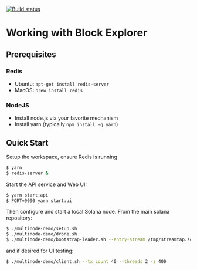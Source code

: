 [![Build status][travis-image]][travis-url]

[travis-image]: https://api.travis-ci.org/solana-labs/blockexplorer.svg?branch=master
[travis-url]: https://travis-ci.org/solana-labs/blockexplorer

# Working with Block Explorer

## Prerequisites

### Redis
* Ubuntu: `apt-get install redis-server`
* MacOS: `brew install redis`

### NodeJS
* Install node.js via your favorite mechanism
* Install yarn (typically `npm install -g yarn`)

## Quick Start
Setup the workspace, ensure Redis is running
```bash
$ yarn
$ redis-server &
```

Start the API service and Web UI:
```bash
$ yarn start:api
$ PORT=9090 yarn start:ui
```

Then configure and start a local Solana node.  From the main solana repository:
```bash
$ ./multinode-demo/setup.sh
$ ./multinode-demo/drone.sh
$ ./multinode-demo/bootstrap-leader.sh --entry-stream /tmp/streamtap.sock
```
and if desired for UI testing:
```bash
$ ./multinode-demo/client.sh --tx_count 40 --threads 2 -z 400
```
